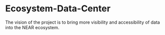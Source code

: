 # Ecosystem-Data-Center

The vision of the project is to bring more visibility and accessibility of data into the NEAR ecosystem. 
